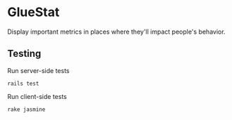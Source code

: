 # GlueStat

Display important metrics in places where they'll impact people's behavior.

## Testing

Run server-side tests
```
rails test
```
Run client-side tests 
```
rake jasmine
```
